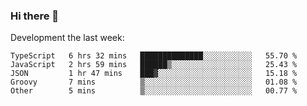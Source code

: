 ### Hi there 👋

Development the last week:
<!--START_SECTION:waka-->

```text
TypeScript   6 hrs 32 mins   ██████████████░░░░░░░░░░░   55.70 %
JavaScript   2 hrs 59 mins   ██████▒░░░░░░░░░░░░░░░░░░   25.43 %
JSON         1 hr 47 mins    ███▓░░░░░░░░░░░░░░░░░░░░░   15.18 %
Groovy       7 mins          ▒░░░░░░░░░░░░░░░░░░░░░░░░   01.08 %
Other        5 mins          ▒░░░░░░░░░░░░░░░░░░░░░░░░   00.77 %
```

<!--END_SECTION:waka-->

<!--
**JASONPANGGO/jasonpanggo** is a ✨ _special_ ✨ repository because its `README.md` (this file) appears on your GitHub profile.

Here are some ideas to get you started:

- 🔭 I’m currently working on ...
- 🌱 I’m currently learning ...
- 👯 I’m looking to collaborate on ...
- 🤔 I’m looking for help with ...
- 💬 Ask me about ...
- 📫 How to reach me: ...
- 😄 Pronouns: ...
- ⚡ Fun fact: ...
-->
